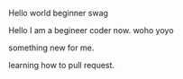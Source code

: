 Hello world
beginner swag

Hello I am a begineer coder now.
woho
yoyo

something new for me.

learning how to pull request.
